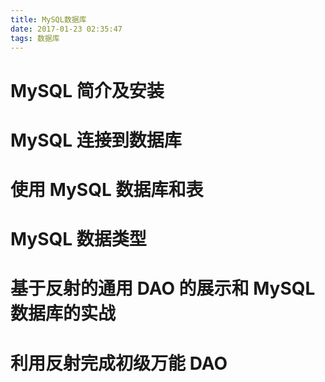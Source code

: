 ```yaml
---
title: MySQL数据库
date: 2017-01-23 02:35:47
tags: 数据库
---
```

# MySQL 简介及安装

# MySQL 连接到数据库

# 使用 MySQL 数据库和表

# MySQL 数据类型

# 基于反射的通用 DAO 的展示和 MySQL 数据库的实战

# 利用反射完成初级万能 DAO